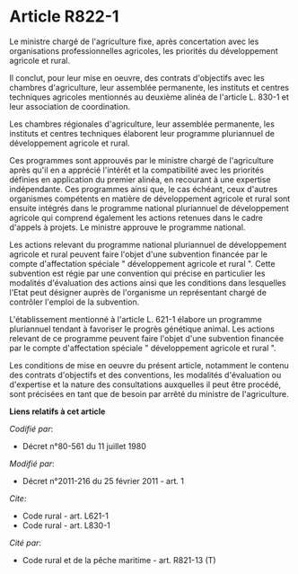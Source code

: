 # Article R822-1

Le ministre chargé de l'agriculture fixe, après concertation avec les organisations professionnelles agricoles, les priorités
du développement agricole et rural. 

Il conclut, pour leur mise en oeuvre, des contrats d'objectifs avec les chambres d'agriculture, leur assemblée permanente,
les instituts et centres techniques agricoles mentionnés au deuxième alinéa de l'article L. 830-1 et leur association de
coordination. 

Les chambres régionales d'agriculture, leur assemblée permanente, les instituts et centres techniques élaborent leur
programme pluriannuel de développement agricole et rural. 

Ces programmes sont approuvés par le ministre chargé de l'agriculture après qu'il en a apprécié l'intérêt et la compatibilité
avec les priorités définies en application du premier alinéa, en recourant à une expertise indépendante. Ces programmes ainsi
que, le cas échéant, ceux d'autres organismes compétents en matière de développement agricole et rural sont ensuite intégrés
dans le programme national pluriannuel de développement agricole qui comprend également les actions retenues dans le cadre
d'appels à projets. Le ministre approuve le programme national. 

Les actions relevant du programme national pluriannuel de développement agricole et rural peuvent faire l'objet d'une
subvention financée par le compte d'affectation spéciale " développement agricole et rural ". Cette subvention est régie par
une convention qui précise en particulier les modalités d'évaluation des actions ainsi que les conditions dans lesquelles
l'Etat peut désigner auprès de l'organisme un représentant chargé de contrôler l'emploi de la subvention.

L'établissement mentionné à l'article L. 621-1 élabore un programme pluriannuel tendant à favoriser le progrès génétique
animal. Les actions relevant de ce programme peuvent faire l'objet d'une subvention financée par le compte d'affectation
spéciale " développement agricole et rural ". 

Les conditions de mise en oeuvre du présent article, notamment le contenu des contrats d'objectifs et des conventions, les
modalités d'évaluation ou d'expertise et la nature des consultations auxquelles il peut être procédé, sont précisées en tant
que de besoin par arrêté du ministre de l'agriculture.

**Liens relatifs à cet article**

_Codifié par_:

  - Décret n°80-561 du 11 juillet 1980

_Modifié par_:

  - Décret n°2011-216 du 25 février 2011 - art. 1

_Cite_:

  - Code rural - art. L621-1
  - Code rural - art. L830-1

_Cité par_:

  - Code rural et de la pêche maritime - art. R821-13 (T)
